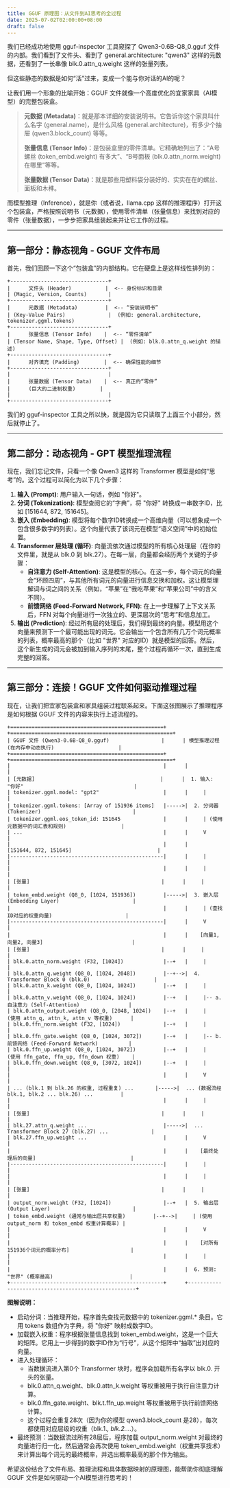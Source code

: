 ```yaml
---
title: GGUF 原理图：从文件到AI思考的全过程
date: 2025-07-02T02:00:00+08:00
draft: false
---
```



我们已经成功地使用 gguf-inspector 工具窥探了 Qwen3-0.6B-Q8_0.gguf 文件的内部。我们看到了文件头、看到了 general.architecture: "qwen3" 这样的元数据，还看到了一长串像 blk.0.attn_q.weight 这样的张量列表。

但这些静态的数据是如何“活”过来，变成一个能与你对话的AI的呢？

让我们用一个形象的比喻开始：GGUF 文件就像一个高度优化的宜家家具（AI模型）的完整包装盒。

> **元数据 (Metadata)**：就是那本详细的安装说明书。它告诉你这个家具叫什么名字 (general.name)，是什么风格 (general.architecture)，有多少个抽屉 (qwen3.block_count) 等等。
>
> **张量信息 (Tensor Info)**：是包装盒里的零件清单。它精确地列出了：“A号螺丝 (token_embd.weight) 有多大”、“B号面板 (blk.0.attn_norm.weight) 在哪里”等等。
>
> **张量数据 (Tensor Data)**：就是那些用塑料袋分装好的、实实在在的螺丝、面板和木榫。

而模型推理（Inference），就是你（或者说，llama.cpp 这样的推理程序）打开这个包装盒，严格按照说明书（元数据），使用零件清单（张量信息）来找到对应的零件（张量数据），一步步把家具组装起来并让它工作的过程。

---

## 第一部分：静态视角 - GGUF 文件布局

首先，我们回顾一下这个“包装盒”的内部结构。它在硬盘上是这样线性排列的：

```
+--------------------------------+
|      文件头 (Header)           |  <-- 身份标识和目录
| (Magic, Version, Counts)       |
+--------------------------------+
|      元数据 (Metadata)         |  <-- “安装说明书”
| (Key-Value Pairs)              |  (例如: general.architecture, tokenizer.ggml.tokens)
+--------------------------------+
|      张量信息 (Tensor Info)    |  <-- “零件清单”
| (Tensor Name, Shape, Type, Offset) |  (例如: blk.0.attn_q.weight 的描述)
+--------------------------------+
|      对齐填充 (Padding)        |  <-- 确保性能的细节
+--------------------------------+
|                                |
|      张量数据 (Tensor Data)    |  <-- 真正的“零件”
|      (巨大的二进制权重)        |
|                                |
+--------------------------------+
```

我们的 gguf-inspector 工具之所以快，就是因为它只读取了上面三个小部分，然后就停止了。

---

## 第二部分：动态视角 - GPT 模型推理流程

现在，我们忘记文件，只看一个像 Qwen3 这样的 Transformer 模型是如何“思考”的。这个过程可以简化为以下几个步骤：

1. **输入 (Prompt)**: 用户输入一句话，例如 "你好"。
2. **分词 (Tokenization)**: 模型查阅它的“字典”，将 "你好" 转换成一串数字ID，比如 [151644, 872, 151645]。
3. **嵌入 (Embedding)**: 模型将每个数字ID转换成一个高维向量（可以想象成一个包含很多数字的列表）。这个向量代表了该词元在模型“语义空间”中的初始位置。
4. **Transformer 层处理 (循环)**: 向量流依次通过模型的所有核心处理层（在你的文件里，就是从 blk.0 到 blk.27）。在每一层，向量都会经历两个关键的子步骤：
    - **自注意力 (Self-Attention)**: 这是模型的核心。在这一步，每个词元的向量会“环顾四周”，与其他所有词元的向量进行信息交换和加权。这让模型理解词与词之间的关系（例如，“苹果”在“我吃苹果”和“苹果公司”中的含义不同）。
    - **前馈网络 (Feed-Forward Network, FFN)**: 在上一步理解了上下文关系后，FFN 对每个向量进行一次独立的、更深层次的“思考”和信息加工。
5. **输出 (Prediction)**: 经过所有层的处理后，我们得到最终的向量。模型用这个向量来预测下一个最可能出现的词元。它会输出一个包含所有几万个词元概率的列表，概率最高的那个（比如 "世界" 对应的ID）就是模型的回答。然后，这个新生成的词元会被加到输入序列的末尾，整个过程再循环一次，直到生成完整的回答。

---

## 第三部分：连接！GGUF 文件如何驱动推理过程

现在，让我们把宜家包装盒和家具组装过程联系起来。下面这张图展示了推理程序是如何根据 GGUF 文件的内容来执行上述流程的。

```
+==================================================+      +=====================================================+
| GGUF 文件 (Qwen3-0.6B-Q8_0.gguf)                 |      | 模型推理过程 (在内存中动态执行)                     |
+==================================================+      +=====================================================+
|                                                  |      |                                                     |
| [元数据]                                         |      |  1. 输入: "你好"                                    |
| tokenizer.ggml.model: "gpt2"                     |      |     |                                                 |
| tokenizer.ggml.tokens: [Array of 151936 items]   |----->|  2. 分词器 (Tokenizer)                              |
| tokenizer.ggml.eos_token_id: 151645              |      |     | (使用元数据中的词汇表和规则)                  |
| ...                                              |      |     V                                                 |
|                                                  |      |    [151644, 872, 151645]                            |
|--------------------------------------------------|      |     |                                                 |
|                                                  |      |     |                                                 |
| [张量]                                           |      |     |                                                 |
| token_embd.weight (Q8_0, [1024, 151936])         |----->|  3. 嵌入层 (Embedding Layer)                        |
|                                                  |      |     | (查找ID对应的权重向量)                        |
|--------------------------------------------------|      |     V                                                 |
|                                                  |      |    [向量1, 向量2, 向量3]                             |
| [张量]                                           |      |     |                                                 |
| blk.0.attn_norm.weight (F32, [1024])             |--+   |     |                                                 |
| blk.0.attn_q.weight (Q8_0, [1024, 2048])         |--+-->|  4. Transformer Block 0 (blk.0)                     |
| blk.0.attn_k.weight (Q8_0, [1024, 1024])         |--+   |     |                                                 |
| blk.0.attn_v.weight (Q8_0, [1024, 1024])         |--+   |     |-- a. 自注意力 (Self-Attention)                |
| blk.0.attn_output.weight (Q8_0, [2048, 1024])    |--+   |     |     (使用 attn_q, attn_k, attn_v 等权重)      |
| blk.0.ffn_norm.weight (F32, [1024])              |--+   |     |                                                 |
| blk.0.ffn_gate.weight (Q8_0, [1024, 3072])       |--+   |     |-- b. 前馈网络 (Feed-Forward Network)          |
| blk.0.ffn_up.weight (Q8_0, [1024, 3072])         |--+   |     |     (使用 ffn_gate, ffn_up, ffn_down 权重)    |
| blk.0.ffn_down.weight (Q8_0, [3072, 1024])       |--+   |     |                                                 |
|                                                  |      |     V                                                 |
| ... (blk.1 到 blk.26 的权重, 过程重复) ...       |----->|  ... (数据流经 blk.1, blk.2 ... blk.26) ...         |
|                                                  |      |     |                                                 |
| [张量]                                           |      |     |                                                 |
| blk.27.attn_q.weight ...                         |----->|  ... Transformer Block 27 (blk.27) ...              |
| blk.27.ffn_up.weight ...                         |      |     V                                                 |
|                                                  |      |    [最终处理后的向量]                               |
|--------------------------------------------------|      |     |                                                 |
|                                                  |      |     |                                                 |
| [张量]                                           |      |     |                                                 |
| output_norm.weight (F32, [1024])                 |--+   |  5. 输出层 (Output Layer)                           |
| token_embd.weight (通常与输出层共享权重)         |--+-->|     | (使用 output_norm 和 token_embd 权重计算概率) |
|                                                  |      |     V                                                 |
|                                                  |      |    [对所有151936个词元的概率分布]                    |
|                                                  |      |     |                                                 |
|                                                  |      |  6. 预测: "世界" (概率最高)                         |
+--------------------------------------------------+      +-----------------------------------------------------+
```

**图解说明：**

- 启动分词：当推理开始，程序首先查找元数据中的 tokenizer.ggml.* 条目。它用 tokens 数组作为字典，将 "你好" 映射成数字ID。
- 加载嵌入权重：程序根据张量信息找到 token_embd.weight，这是一个巨大的矩阵。它用上一步得到的数字ID作为“行号”，从这个矩阵中“抽取”出对应的向量。
- 进入处理循环：
    - 当数据流进入第0个 Transformer 块时，程序会加载所有名字以 blk.0. 开头的张量。
    - blk.0.attn_q.weight、blk.0.attn_k.weight 等权重被用于执行自注意力计算。
    - blk.0.ffn_gate.weight、blk.t.ffn_up.weight 等权重被用于执行前馈网络计算。
    - 这个过程会重复28次（因为你的模型 qwen3.block_count 是28），每次都使用对应层级的权重（blk.1.*, blk.2.*...）。
- 最终预测：当数据流过所有28层后，程序加载 output_norm.weight 对最终的向量进行归一化，然后通常会再次使用 token_embd.weight（权重共享技术）来计算出每个词元的最终概率，并选出概率最高的那个作为输出。

希望这份结合了文件布局、推理流程和具体数据映射的原理图，能帮助你彻底理解 GGUF 文件是如何驱动一个AI模型进行思考的！

